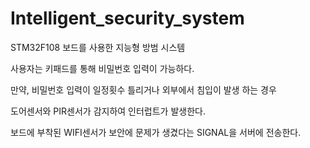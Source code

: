 # Intelligent_security_system
STM32F108 보드를 사용한 지능형 방범 시스템


사용자는 키패드를 통해 비밀번호 입력이 가능하다.

만약, 비밀번호 입력이 일정횟수 틀리거나 외부에서 침입이 발생 하는 경우 

도어센서와 PIR센서가 감지하여 인터럽트가 발생한다. 

보드에 부착된 WIFI센서가 보안에 문제가 생겼다는 SIGNAL을 서버에 전송한다.
